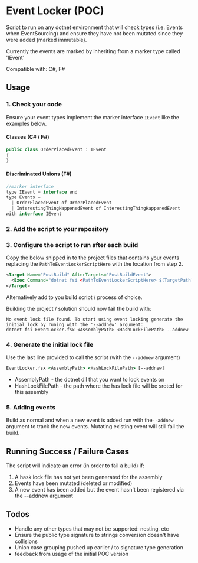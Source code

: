 # Event Locker (POC)
Script to run on any dotnet environment that will check types (i.e. Events when EventSourcing) and ensure they have not been mutated since they were added (marked immutable).

Currently the events are marked by inheriting from a marker type called 'IEvent'

Compatible with: C#, F#


## Usage
### 1. Check your code
Ensure your event types implement the marker interface ```IEvent``` like the examples below.

#### Classes (C# / F#)
```c#
public class OrderPlacedEvent : IEvent
{
}
```
#### Discriminated Unions (F#)
```c#
//marker interface
type IEvent = interface end
type Events =
  | OrderPlacedEvent of OrderPlacedEvent
  | InterestingThingHappenedEvent of InterestingThingHappenedEvent
with interface IEvent
```

### 2. Add the script to your repository

### 3. Configure the script to run after each build
Copy the below snipped in to the project files that contains your events replacing the ```PathToEventLockerScriptHere``` with the location from step 2.
```xml
<Target Name="PostBuild" AfterTargets="PostBuildEvent">
  <Exec Command="dotnet fsi <PathToEventLockerScriptHere> $(TargetPath) $(ProjectDir)" />
</Target>
```
Alternatively add to you build script / process of choice.

Building the project / solution should now fail the build with:
```
No event lock file found. To start using event locking generate the initial lock by runing with the '--addnew' argument:
dotnet fsi EventLocker.fsx <AssemblyPath> <HashLockFilePath> --addnew
```
### 4. Generate the initial lock file

Use the last line provided to call the script (with the ```--addnew``` argument)
```cmd
EventLocker.fsx <AssemblyPath> <HashLockFilePath> [--addnew]
```
- AssemblyPath - the dotnet dll that you want to lock events on
- HashLockFilePath - the path where the has lock file will be sroted for this assembly

### 5. Adding events

Build as normal and when a new event is added run with the```--addnew``` argument to track the new events. 
Mutating existing event will still fail the build.

## Running Success / Failure Cases
The script will indicate an error (in order to fail a build) if:
1. A hask lock file has not yet been generated for the assembly
2. Events have been mutated (deleted or modified)
3. A new event has been added but the event hasn't been registered via the --addnew argument

## Todos
- Handle any other types that may not be supported: nesting, etc
- Ensure the public type signature to strings conversion doesn't have collisions
- Union case grouping pushed up earlier / to signature type generation
- feedback from usage of the initial POC version